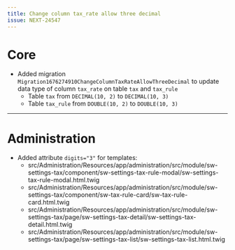 ```yaml
---
title: Change column tax_rate allow three decimal
issue: NEXT-24547
---
```

# Core
* Added migration `Migration1676274910ChangeColumnTaxRateAllowThreeDecimal` to update data type of column `tax_rate` on table `tax` and `tax_rule`
    * Table `tax` from `DECIMAL(10, 2)` to `DECIMAL(10, 3)`
    * Table `tax_rule` from `DOUBLE(10, 2)` to `DOUBLE(10, 3)`
___
# Administration
* Added attribute `digits="3"` for templates:
  * src/Administration/Resources/app/administration/src/module/sw-settings-tax/component/sw-settings-tax-rule-modal/sw-settings-tax-rule-modal.html.twig
  * src/Administration/Resources/app/administration/src/module/sw-settings-tax/component/sw-tax-rule-card/sw-tax-rule-card.html.twig
  * src/Administration/Resources/app/administration/src/module/sw-settings-tax/page/sw-settings-tax-detail/sw-settings-tax-detail.html.twig
  * src/Administration/Resources/app/administration/src/module/sw-settings-tax/page/sw-settings-tax-list/sw-settings-tax-list.html.twig
